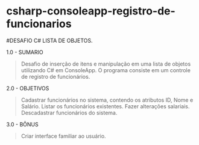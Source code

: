 # csharp-consoleapp-registro-de-funcionarios
#DESAFIO C# LISTA DE OBJETOS.

1.0 - SUMARIO
> Desafio de inserção de itens e manipulação em uma lista de objetos utilizando C# em ConsoleApp.
> O programa consiste em um controle de registro de funcionários.

2.0 - OBJETIVOS
> Cadastrar funcionários no sistema, contendo os atributos ID, Nome e Salário.
> Listar os funcionários existentes.
> Fazer alterações salariais.
> Descadastrar funcionários do sistema.

3.0 - BÔNUS
> Criar interface familiar ao usuário.



